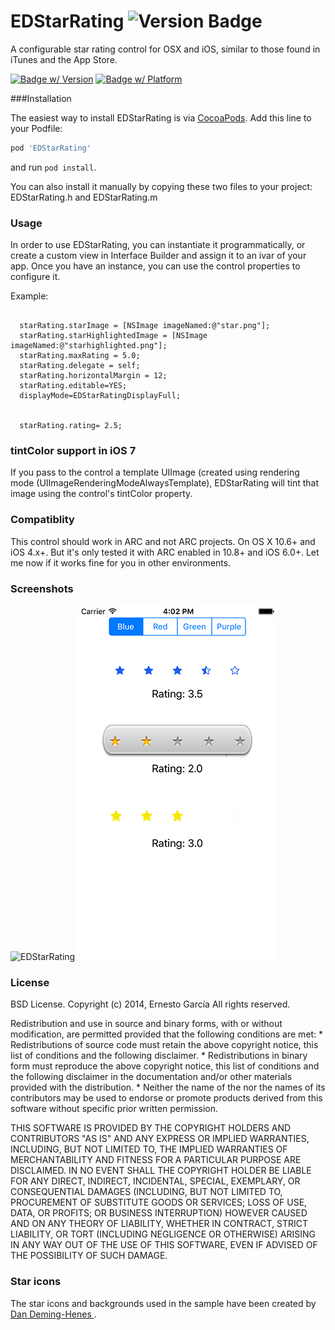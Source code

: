 EDStarRating  ![Version Badge](https://go-shields.herokuapp.com/license-MIT-blue.png)
===============

A configurable star rating control for OSX and iOS, similar to those found in iTunes and the App Store.

[![Badge w/ Version](https://cocoapod-badges.herokuapp.com/v/EDStarRating/badge.png)](https://cocoadocs.org/docsets/EDStarRating)
[![Badge w/ Platform](https://cocoapod-badges.herokuapp.com/p/EDStarRating/badge.svg)](https://cocoadocs.org/docsets/EDStarRating)

###Installation

The easiest way to install EDStarRating is via [CocoaPods](http://cocoapods.org). Add this line to your Podfile:

```ruby
pod 'EDStarRating'
```

and run `pod install`. 

You can also install it manually by copying these two files to your project: EDStarRating.h and EDStarRating.m

### Usage

 In order to use EDStarRating, you can instantiate it programmatically, or create a custom view in Interface Builder and assign it to an ivar of your app. Once you have an instance, you can use the control properties to configure it.

Example:

```

  starRating.starImage = [NSImage imageNamed:@"star.png"];
  starRating.starHighlightedImage = [NSImage imageNamed:@"starhighlighted.png"];
  starRating.maxRating = 5.0;
  starRating.delegate = self;
  starRating.horizontalMargin = 12;
  starRating.editable=YES;
  displayMode=EDStarRatingDisplayFull;


  starRating.rating= 2.5;

```
### tintColor support in iOS 7
If you pass to the control a template UIImage (created using rendering mode (UIImageRenderingModeAlwaysTemplate), EDStarRating will tint that image using the control's tintColor property.


### Compatiblity
This control should work in ARC and not ARC projects. On OS X 10.6+ and iOS 4.x+.
But it's only tested it with ARC enabled in 10.8+ and iOS 6.0+. Let me now if it works fine for you in other environments.
  

### Screenshots

![EDStarRating](https://github.com/erndev/EDStarRating/raw/master/edstarrating.png)
![EDStarRating](https://github.com/erndev/EDStarRating/raw/master/edstarrating-ios.png)

### License
BSD License.
Copyright (c) 2014, Ernesto García
All rights reserved.

Redistribution and use in source and binary forms, with or without
modification, are permitted provided that the following conditions are met:
    * Redistributions of source code must retain the above copyright
      notice, this list of conditions and the following disclaimer.
    * Redistributions in binary form must reproduce the above copyright
      notice, this list of conditions and the following disclaimer in the
      documentation and/or other materials provided with the distribution.
    * Neither the name of the <organization> nor the
      names of its contributors may be used to endorse or promote products
      derived from this software without specific prior written permission.

THIS SOFTWARE IS PROVIDED BY THE COPYRIGHT HOLDERS AND CONTRIBUTORS "AS IS" AND
ANY EXPRESS OR IMPLIED WARRANTIES, INCLUDING, BUT NOT LIMITED TO, THE IMPLIED
WARRANTIES OF MERCHANTABILITY AND FITNESS FOR A PARTICULAR PURPOSE ARE
DISCLAIMED. IN NO EVENT SHALL THE COPYRIGHT HOLDER BE LIABLE FOR ANY
DIRECT, INDIRECT, INCIDENTAL, SPECIAL, EXEMPLARY, OR CONSEQUENTIAL DAMAGES
(INCLUDING, BUT NOT LIMITED TO, PROCUREMENT OF SUBSTITUTE GOODS OR SERVICES;
LOSS OF USE, DATA, OR PROFITS; OR BUSINESS INTERRUPTION) HOWEVER CAUSED AND
ON ANY THEORY OF LIABILITY, WHETHER IN CONTRACT, STRICT LIABILITY, OR TORT
(INCLUDING NEGLIGENCE OR OTHERWISE) ARISING IN ANY WAY OUT OF THE USE OF THIS
SOFTWARE, EVEN IF ADVISED OF THE POSSIBILITY OF SUCH DAMAGE.

### Star icons
The star icons and backgrounds used in the sample have been created by [Dan Deming-Henes
](http://strandeddesign.com).
